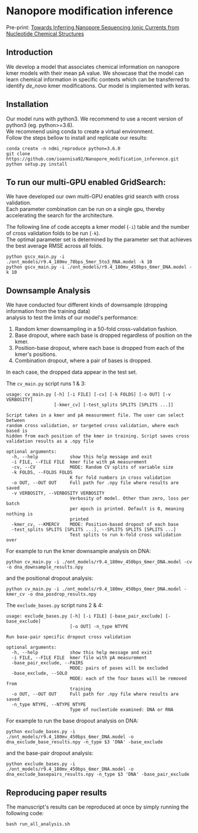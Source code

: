 # Nanopore modification inference
Pre-print: [Towards Inferring Nanopore Sequencing Ionic Currents from Nucleotide Chemical Structures](https://www.biorxiv.org/content/10.1101/2020.11.30.404947v1.abstract)


## Introduction
We develop a model that associates chemical information on nanopore kmer models with their mean pA value. We showcase that the model can 
learn chemical information in specific contexts which can be transferred to identify _de_novo_ kmer modifications. Our model is implemented with keras.

## Installation
Our model runs with python3. We recommend to use a recent version of python3 (eg. python>=3.6). \
We recommend using conda to create a virtual environment. \
Follow the steps bellow to install and replicate our results:

```
conda create -n ndmi_reproduce python=3.6.0
git clone https://github.com/ioannisa92/Nanopore_modification_inference.git
python setup.py install
```
## To run our multi-GPU enabled GridSearch:
We have developed our own multi-GPU enables grid search with cross validation. \
Each parameter combination can be run on a single gpu, thereby accelerating the search for the architecture. 

The following line of code accepts a kmer model (`-i`) table and the number of cross validation folds to be run (`-k`). \
The optimal parameter set is determined by the parameter set that achieves the best average RMSE across all folds. 
```
python gscv_main.py -i ./ont_models/r9.4_180mv_70bps_5mer_5to3_RNA.model -k 10
python gscv_main.py -i ./ont_models/r9.4_180mv_450bps_6mer_DNA.model -k 10
```

## Downsample Analysis
We have conducted four different kinds of downsample (dropping information from the training data) \
analysis to test the limits of our model's performance:
1. Random kmer downsampling in a 50-fold cross-validation fashion.
2. Base dropout, where each base is dropped regardless of position on the kmer.
3. Position-base dropout, where each base is dropped from each of the kmer's positions. 
4. Combination dropout, where a pair of bases is dropped.

In each case, the dropped data appear in the test set.

The `cv_main.py` script runs 1 & 3:
```
usage: cv_main.py [-h] [-i FILE] [-cv] [-k FOLDS] [-o OUT] [-v VERBOSITY]
                  [-kmer_cv] [-test_splits SPLITS [SPLITS ...]]

Script takes in a kmer and pA measurement file. The user can select between
random cross validation, or targeted cross validation, where each based is
hidden from each position of the kmer in training. Script saves cross
validation results as a .npy file

optional arguments:
  -h, --help            show this help message and exit
  -i FILE, --FILE FILE  kmer file with pA measurement
  -cv, --CV             MODE: Random CV splits of variable size
  -k FOLDS, --FOLDS FOLDS
                        K for fold numbers in cross validation
  -o OUT, --OUT OUT     Full path for .npy file where results are saved
  -v VERBOSITY, --VERBOSITY VERBOSITY
                        Verbosity of model. Other than zero, loss per batch
                        per epoch is printed. Default is 0, meaning nothing is
                        printed
  -kmer_cv, --KMERCV    MODE: Position-based dropout of each base
  -test_splits SPLITS [SPLITS ...], --SPLITS SPLITS [SPLITS ...]
                        Test splits to run k-fold cross validation over
```

For example to run the kmer downsample analysis on DNA:
```
python cv_main.py -i ./ont_models/r9.4_180mv_450bps_6mer_DNA.model -cv -o dna_downsample_results.npy
```
and the positional dropout analysis:
```
python cv_main.py -i ./ont_models/r9.4_180mv_450bps_6mer_DNA.model -kmer_cv -o dna_posdrop_results.npy
```

The `exclude_bases.py` script runs 2 & 4:
```
usage: exclude_bases.py [-h] [-i FILE] [-base_pair_exclude] [-base_exclude]
                        [-o OUT] -n_type NTYPE

Run base-pair specific dropout cross validation

optional arguments:
  -h, --help            show this help message and exit
  -i FILE, --FILE FILE  kmer file with pA measurement
  -base_pair_exclude, --PAIRS
                        MODE: pairs of pases will be excluded
  -base_exclude, --SOLO
                        MODE: each of the four bases will be removed from
                        training
  -o OUT, --OUT OUT     Full path for .npy file where results are saved
  -n_type NTYPE, --NTYPE NTYPE
                        Type of nucleotide examined: DNA or RNA
```

For example to run the base dropout analysis on DNA:
```
python exclude_bases.py -i ./ont_models/r9.4_180mv_450bps_6mer_DNA.model -o dna_exclude_base_results.npy -n_type $3 'DNA' -base_exclude
```
and the base-pair dropout analysis:
```
python exclude_bases.py -i ./ont_models/r9.4_180mv_450bps_6mer_DNA.model -o dna_exclude_basepairs_results.npy -n_type $3 'DNA' -base_pair_exclude
```

## Reproducing paper results
The manuscript's results can be reproduced at once by simply running the following code:
```
bash run_all_analysis.sh
```

